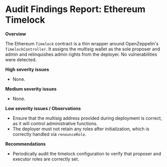 # Audit Findings Report: Ethereum Timelock

**Overview**

The Ethereum `Timelock` contract is a thin wrapper around OpenZeppelin's `TimelockController`.  It assigns the multisig wallet as the sole proposer and admin and relinquishes admin rights from the deployer.  No vulnerabilities were detected.

**High severity issues**

- None.

**Medium severity issues**

- None.

**Low severity issues / Observations**

- Ensure that the multisig address provided during deployment is correct, as it will control administrative functions.
- The deployer must not retain any roles after initialization, which is correctly handled via `renounceRole`.

**Recommendations**

- Periodically audit the timelock configuration to verify that proposer and executor roles are correctly set.